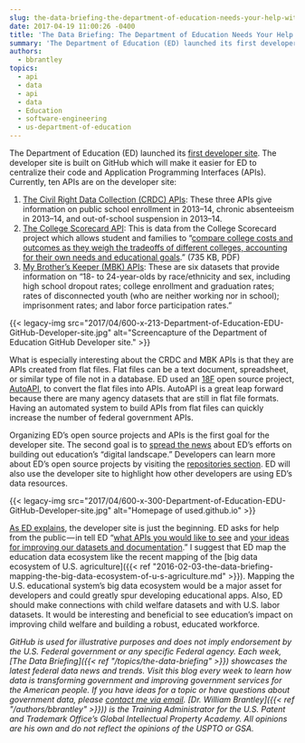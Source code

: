```yaml
---
slug: the-data-briefing-the-department-of-education-needs-your-help-with-their-first-developers-site
date: 2017-04-19 11:00:26 -0400
title: 'The Data Briefing: The Department of Education Needs Your Help with their First Developers&#8217; Site'
summary: 'The Department of Education (ED) launched its first developer site. The developer site is built on GitHub which will make it easier for ED to centralize their code and Application Programming Interfaces (APIs). Currently, ten APIs are on the developer site: The Civil Right Data Collection (CRDC) APIs: These three APIs give information on public'
authors:
  - bbrantley
topics:
  - api
  - data
  - api
  - data
  - Education
  - software-engineering
  - us-department-of-education
---
```


The Department of Education (ED) launched its [first developer site](https://usedgov.github.io/). The developer site is built on GitHub which will make it easier for ED to centralize their code and Application Programming Interfaces (APIs). Currently, ten APIs are on the developer site:

  1. [The Civil Right Data Collection (CRDC) APIs](https://usedgov.github.io/api/crdc.html): These three APIs give information on public school enrollment in 2013–14, chronic absenteeism in 2013–14, and out-of-school suspension in 2013–14.
  2. [The College Scorecard API](https://collegescorecard.ed.gov/data/documentation/): This is data from the College Scorecard project which allows student and families to “[compare college costs and outcomes as they weigh the tradeoffs of different colleges, accounting for their own needs and educational goals](https://collegescorecard.ed.gov/assets/FullDataDocumentation.pdf).” (735 KB, PDF)
  3. [My Brother’s Keeper (MBK) APIs](https://usedgov.github.io/api/mbk.html): These are six datasets that provide information on “18- to 24-year-olds by race/ethnicity and sex, including high school dropout rates; college enrollment and graduation rates; rates of disconnected youth (who are neither working nor in school); imprisonment rates; and labor force participation rates.”

{{< legacy-img src="2017/04/600-x-213-Department-of-Education-EDU-GitHub-Developer-site.jpg" alt="Screencapture of the Department of Education GitHub Developer site." >}}

What is especially interesting about the CRDC and MBK APIs is that they are APIs created from flat files. Flat files can be a text document, spreadsheet, or similar type of file not in a database. ED used an [18F](https://www.gsa.gov/portal/content/124182) open source project, [AutoAPI](https://github.com/18F/autoapi), to convert the flat files into APIs. AutoAPI is a great leap forward because there are many agency datasets that are still in flat file formats. Having an automated system to build APIs from flat files can quickly increase the number of federal government APIs.

Organizing ED’s open source projects and APIs is the first goal for the developer site. The second goal is to [spread the news](https://usedgov.github.io/news/) about ED’s efforts on building out education’s “digital landscape.” Developers can learn more about ED’s open source projects by visiting the [repositories section](https://github.com/usedgov). ED will also use the developer site to highlight how other developers are using ED’s data resources.

{{< legacy-img src="2017/04/600-x-300-Department-of-Education-EDU-GitHub-Developer-site.jpg" alt="Homepage of used.github.io" >}}

[As ED explains](https://usedgov.github.io/news/launching-eds-developer-hub.html), the developer site is just the beginning. ED asks for help from the public — in tell ED “[what APIs you would like to see](https://github.com/usedgov/API-Program/issues/1) and [your ideas for improving our datasets and documentation](https://github.com/usedgov/API-Program/issues/2).” I suggest that ED map the education data ecosystem like the recent mapping of the [big data ecosystem of U.S. agriculture]({{< ref "2016-02-03-the-data-briefing-mapping-the-big-data-ecosystem-of-u-s-agriculture.md" >}}). Mapping the U.S. educational system’s big data ecosystem would be a major asset for developers and could greatly spur developing educational apps. Also, ED should make connections with child welfare datasets and with U.S. labor datasets. It would be interesting and beneficial to see education’s impact on improving child welfare and building a robust, educated workforce.

_GitHub is used for illustrative purposes and does not imply endorsement by the U.S. Federal government or any specific Federal agency._
_Each week, [The Data Briefing]({{< ref "/topics/the-data-briefing" >}}) showcases the latest federal data news and trends. Visit this blog every week to learn how data is transforming government and improving government services for the American people. If you have ideas for a topic or have questions about government data, please [contact me via email](mailto:William.Brantley@uspto.gov?subject=The%20Data%20Briefing)._
_[Dr. William Brantley]({{< ref "/authors/bbrantley" >}})) is the Training Administrator for the U.S. Patent and Trademark Office’s Global Intellectual Property Academy. All opinions are his own and do not reflect the opinions of the USPTO or GSA._
